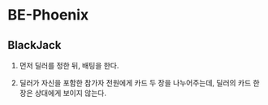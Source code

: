 # BE-Phoenix

## BlackJack

 1. 먼저 딜러를 정한 뒤, 배팅을 한다.

 2. 딜러가 자신을 포함한 참가자 전원에게 카드 두 장을 나누어주는데, 딜러의 카드 한 장은 상대에게 보이지 않는다.
